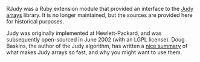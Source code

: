 RJudy was a Ruby extension module that provided an interface to
the [Judy arrays](http://judy.sourceforge.net/) library. It is no
longer maintained, but the sources are provided here for historical
purposes.

Judy was originally implemented at Hewlett-Packard, and was subsequently
open-sourced in June 2002 (with an LGPL license). Doug Baskins, the author
of the Judy algorithm, has written a
[nice summary](http://judy.sourceforge.net/doc/10minutes.htm)
of what makes Judy arrays so fast, and why you might want to use them.
